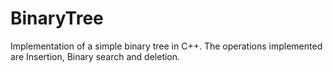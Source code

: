 # BinaryTree
Implementation of a simple binary tree in C++.
The operations implemented are Insertion, Binary search and deletion.
